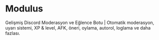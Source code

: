 # Modulus
Gelişmiş Discord Moderasyon ve Eğlence Botu | Otomatik moderasyon, uyarı sistemi, XP &amp; level, AFK, öneri, oylama, autorol, loglama ve daha fazlası.
